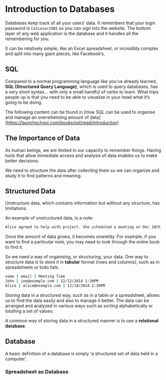 # Introduction to Databases

Databases keep track of all your users’ data. It remembers that your login password is `CatLover1985` so you can sign into the website. The bottom layer of any web application is the database and it handles all the remembering for you.

It can be relatively simple, like an Excel spreadsheet, or incredibly complex and split into many giant pieces, like Facebook’s.

## SQL
Compared to a normal programming language like you’ve already learned, **SQL (Structured Query Language)**, which is used to query databases, has a very short syntax… with only a small handful of verbs to learn. What trips people up is that you need to be able to visualize in your head what it’s going to be doing.

The following content can be found in [How SQL can be used to organise and manage an overwhelming amount of data] (https://launchschool.com/books/sql/read/introduction)

## The Importance of Data
As human beings, we are limited in our capacity to remember things. Having tools that allow immediate access and analysis of data enables us to make better decisions.

We need to structure the data after collecting them so we can organize and study it to find patterns and meaning.

## Structured Data
Unstructure data, which contains information but without any structure, has limitations.

An example of unstructured data, is a note:

```Bash
Alice agreed to help with project. She scheduled a meeting on Dec 18th at 2:30pm. Her email is in the invite
```

Once the amount of data grows, it becomes unwieldy. For example, if you want to find a particular note, you may need to look through the entire book to find it. 

So we need a way of organising, or structuring, your data. One way to structure data is to store it in **tabular** format (rows and columns), such as in spreadsheets or todo lists.

```Bash
name | email | Meeting Time
John | joe@example.com | 12/12/2014 1:30PM
Alice | alice@example.com | 12/18/2014 2:30PM
```

Storing data in a structured way, such as in a table or a spreadsheet, allows us to find the data easily and also to manage it better. The data can be arranged and analyzed in various ways such as sorting alphabetically or totalling a set of values.

A common way of storing data in a structured manner is to use a **relational database**.

## Database
A basic definition of a database is simply 'a structured set of data held in a computer'.

### Spreadsheet as Database